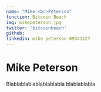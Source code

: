 ```yaml
---
name: "Mike <br>Peterson"
function: Bitcoin Beach
img: mikepeterson.jpg
twitter: 'bitcoinbeach'
github: 
linkedin: mike-peterson-09341127
---
```


# Mike Peterson
 
Blablablablablablablabla
blablablabla


